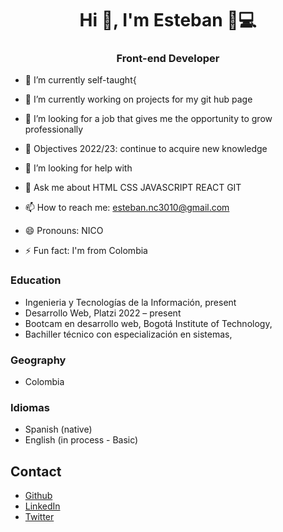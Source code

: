 <h1 align="center">
  Hi 👋, I'm Esteban 👦💻
</h1>
<h3 align="center">
  Front-end Developer
</h3>

<!--
**NicolasE07/NicolasE07** is a ✨ _special_ ✨ repository because its `README.md` (this file) appears on your GitHub profile.

Here are some ideas to get you started:
-->
- 🔭 I’m currently self-taught{
- 🌱 I’m currently working on projects for my git hub page
- 👯 I’m looking for a job that gives me the opportunity to grow professionally
- 🥅 Objectives 2022/23: continue to acquire new knowledge

- 🤔 I’m looking for help with 
- 💬 Ask me about HTML CSS JAVASCRIPT REACT GIT 
- 📫 How to reach me: esteban.nc3010@gmail.com
- 😄 Pronouns: NICO
- ⚡ Fun fact: I'm from Colombia

### Education
* Ingenieria y Tecnologías de la Información, present
* Desarrollo Web, Platzi 2022 – present
* Bootcam en desarrollo web, Bogotá Institute of Technology,
* Bachiller técnico con especialización en sistemas,

### Geography
* Colombia
### Idiomas
* Spanish (native)
* English (in process - Basic)

## Contact
- [Github](https://github.com/NicolasE07)
- [LinkedIn](https://www.linkedin.com/in/esteban-molina-611651212/)
- [Twitter](https://twitter.com/EstebanDev07)

